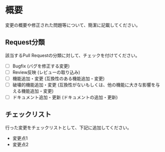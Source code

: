 # 概要

変更の概要や修正された問題等について、簡潔に記載してください。  

## Request分類

該当するPull Requestの分類に対して、チェックを付けてください。

- [ ] Bugfix (バグを修正する変更)
- [ ] Review反映 (レビューの取り込み)
- [ ] 機能追加・変更 (互換性のある機能追加・変更)
- [ ] 破壊的機能追加・変更 (互換性がないもしくは、他の機能に大きな影響を与える機能追加・変更)
- [ ] ドキュメント追加・更新 (ドキュメントの追加・更新)

## チェックリスト

行った変更をチェックリストとして、下記に追加してください。

- 変更点1
- 変更点2
